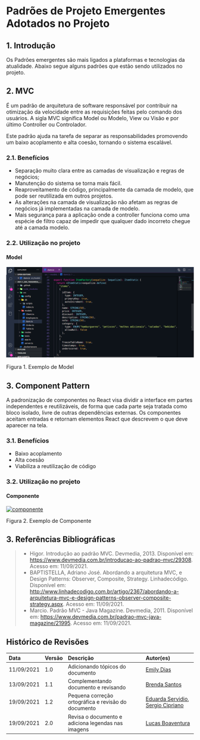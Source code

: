 # Padrões de Projeto Emergentes Adotados no Projeto

## 1. Introdução

Os Padrões emergentes são mais ligados a plataformas e tecnologias da atualidade. Abaixo segue alguns padrões que estão sendo utilizados no projeto.

## 2. MVC

É um padrão de arquitetura de software responsável por contribuir na otimização da velocidade entre as requisições feitas pelo comando dos usuários. A sigla MVC significa Model ou Modelo, View ou Visão e por último Controller ou Controlador.

Este padrão ajuda na tarefa de separar as responsabilidades promovendo um baixo acoplamento e alta coesão, tornando o sistema escalável.

### 2.1. Benefícios

- Separação muito clara entre as camadas de visualização e regras de negócios;
- Manutenção do sistema se torna mais fácil.
- Reaproveitamento de código, principalmente da camada de modelo, que pode ser reutilizada em outros projetos.
- As alterações na camada de visualização não afetam as regras de negócios já implementadas na camada de modelo.
- Mais segurança para a aplicação onde a controller funciona como uma espécie de filtro capaz de impedir que qualquer dado incorreto chegue até a camada modelo.

### 2.2. Utilização no projeto

#### Model

[![model](../../assets/img/seminario3/padroes-emergentes/model.png)](../../assets/img/seminario3/padroes-emergentes/model.png)

<figcaption>Figura 1. Exemplo de Model</figcaption>

## 3. Component Pattern 
A padronização de componentes no React visa dividir a interface em partes independentes e reutilizáveis, de forma que cada parte seja tratada como bloco isolado, livre de outras dependências externas. Os componentes aceitam entradas e retornam elementos React que descrevem o que deve aparecer na tela.

### 3.1. Benefícios
* Baixo acoplamento
* Alta coesão
* Viabiliza a reutilização de código

### 3.2. Utilização no projeto

#### Componente

[![componente](https://cdn.discordapp.com/attachments/831297250541436928/887111848107868220/Captura_de_tela_de_2021-09-13_20-04-15.png)](https://cdn.discordapp.com/attachments/831297250541436928/887111848107868220/Captura_de_tela_de_2021-09-13_20-04-15.png)

<figcaption>Figura 2. Exemplo de Componente</figcaption>

## 3. Referências Bibliográficas

> - Higor. Introdução ao padrão MVC. Devmedia, 2013. Disponível em: <https://www.devmedia.com.br/introducao-ao-padrao-mvc/29308>. Acesso em: 11/09/2021.
> - BAPTISTELLA, Adriano José. Abordando a arquitetura MVC, e Design Patterns: Observer, Composite, Strategy. Linhadecódigo. Disponível em: <http://www.linhadecodigo.com.br/artigo/2367/abordando-a-arquitetura-mvc-e-design-patterns-observer-composite-strategy.aspx>. Acesso em: 11/09/2021.
> - Marcio. Padrão MVC - Java Magazine. Devmedia, 2011. Disponível em: <https://www.devmedia.com.br/padrao-mvc-java-magazine/21995>. Acesso em: 11/09/2021.

## Histórico de Revisões

| Data       | Versão | Descrição                        | Autor(es)                                 |
| :--------- | :----- | :------------------------------- | :---------------------------------------- |
| 11/09/2021 | 1.0    | Adicionando tópicos do documento | [Emily Dias](https://github.com/emysdias) |
| 13/09/2021 | 1.1    | Complementando documento e revisando | [Brenda Santos](https://github.com/brendavsantos) |
| 19/09/2021 | 1.2    | Pequena correção ortográfica e revisão do documento | [Eduarda Servidio](https://github.com/ServideoEC), [Sergio Cipriano](https://github.com/sergisacj) |
| 19/09/2021 | 2.0   | Revisa o documento e adiciona legendas nas imagens | [Lucas Boaventura](https://github.com/lboaventura25) |
